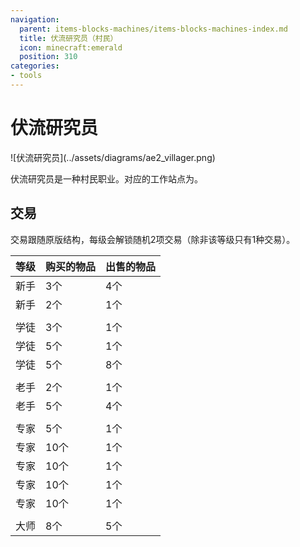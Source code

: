 ```yaml
---
navigation:
  parent: items-blocks-machines/items-blocks-machines-index.md
  title: 伏流研究员（村民）
  icon: minecraft:emerald
  position: 310
categories:
- tools
---
```


# 伏流研究员

<Row>
![伏流研究员](../assets/diagrams/ae2_villager.png)
<BlockImage id="charger" scale="8" />
</Row>

伏流研究员是一种村民职业。对应的工作站点为<ItemLink id="charger" />。

## 交易

交易跟随原版结构，每级会解锁随机2项交易（除非该等级只有1种交易）。

| 等级 | 购买的物品                                         | 出售的物品                                       |
| ---- | -------------------------------------------------- | ------------------------------------------------ |
| 新手 | 3个<ItemLink id="minecraft:emerald" />             | 4个<ItemLink id="certus_quartz_crystal" />       |
| 新手 | 2个<ItemLink id="minecraft:emerald" />             | 1个<ItemLink id="meteorite_compass" />           |
|      |                                                    |                                                  |
| 学徒 | 3个<ItemLink id="charged_certus_quartz_crystal" /> | 1个<ItemLink id="minecraft:emerald" />           |
| 学徒 | 5个<ItemLink id="silicon" />                       | 1个<ItemLink id="minecraft:emerald" />           |
| 学徒 | 5个<ItemLink id="minecraft:emerald" />             | 8个<ItemLink id="sky_stone_block" />             |
|      |                                                    |                                                  |
| 老手 | 2个<ItemLink id="quartz_glass" />                  | 1个<ItemLink id="minecraft:emerald" />           |
| 老手 | 5个<ItemLink id="minecraft:emerald" />             | 4个<ItemLink id="fluix_crystal" />               |
|      |                                                    |                                                  |
| 专家 | 5个<ItemLink id="matter_ball" />                   | 1个<ItemLink id="minecraft:emerald" />           |
| 专家 | 10个<ItemLink id="minecraft:emerald" />            | 1个<ItemLink id="silicon_press" />               |
| 专家 | 10个<ItemLink id="minecraft:emerald" />            | 1个<ItemLink id="logic_processor_press" />       |
| 专家 | 10个<ItemLink id="minecraft:emerald" />            | 1个<ItemLink id="calculation_processor_press" /> |
| 专家 | 10个<ItemLink id="minecraft:emerald" />            | 1个<ItemLink id="engineering_processor_press" /> |
|      |                                                    |                                                  |
| 大师 | 8个<ItemLink id="minecraft:emerald" />             | 5个<ItemLink id="minecraft:slime_ball" />        |